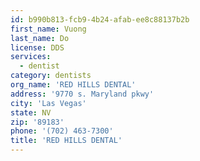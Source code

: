 ```yaml
---
id: b990b813-fcb9-4b24-afab-ee8c88137b2b
first_name: Vuong
last_name: Do
license: DDS
services:
  - dentist
category: dentists
org_name: 'RED HILLS DENTAL'
address: '9770 s. Maryland pkwy'
city: 'Las Vegas'
state: NV
zip: '89183'
phone: '(702) 463-7300'
title: 'RED HILLS DENTAL'
---
```

